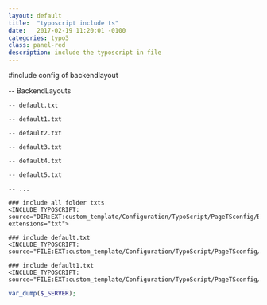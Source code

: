 ```yaml
---
layout: default
title:  "typoscript include ts"
date:   2017-02-19 11:20:01 -0100
categories: typo3
class: panel-red
description: include the typoscript in file
---
```


#include config of backendlayout

-- BackendLayouts

    -- default.txt

    -- default1.txt

    -- default2.txt

    -- default3.txt

    -- default4.txt

    -- default5.txt

    -- ...

```typoscript
### include all folder txts
<INCLUDE_TYPOSCRIPT: source="DIR:EXT:custom_template/Configuration/TypoScript/PageTSconfig/BackendLayouts" extensions="txt">

### include default.txt
<INCLUDE_TYPOSCRIPT: source="FILE:EXT:custom_template/Configuration/TypoScript/PageTSconfig/BackendLayouts/default.txt">

### include default1.txt
<INCLUDE_TYPOSCRIPT: source="FILE:EXT:custom_template/Configuration/TypoScript/PageTSconfig/BackendLayouts/default1.txt">
```

```php
var_dump($_SERVER); 




```








